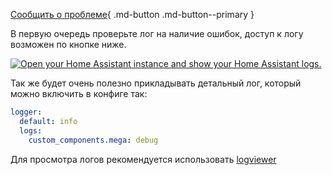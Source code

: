 [Сообщить о проблеме](https://github.com/andvikt/mega_hacs/issues/new?assignees=&labels=&template=bug-report.md&title=){ .md-button .md-button--primary }

В первую очередь проверьте лог на наличие ошибок, доступ к логу возможен по кнопке ниже.

[![Open your Home Assistant instance and show your Home Assistant logs.](https://my.home-assistant.io/badges/logs.svg)](https://my.home-assistant.io/redirect/logs/)

Так же будет очень полезно прикладывать детальный лог, который можно включить в конфиге так:
```yaml
logger:
  default: info
  logs:
    custom_components.mega: debug
```
Для просмотра логов рекомендуется использовать [logviewer](https://github.com/hassio-addons/addon-log-viewer)

